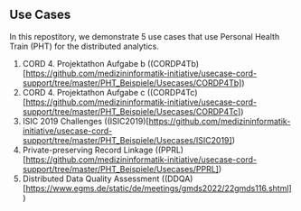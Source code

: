 ## Use Cases

In this repostitory, we demonstrate 5 use cases that use Personal Health 
Train (PHT) for the distributed analytics. 

1. CORD 4. Projektathon Aufgabe b ((CORDP4Tb)[https://github.com/medizininformatik-initiative/usecase-cord-support/tree/master/PHT_Beispiele/Usecases/CORDP4Tb])
2. CORD 4. Projektathon Aufgabe c ((CORDP4Tc)[https://github.com/medizininformatik-initiative/usecase-cord-support/tree/master/PHT_Beispiele/Usecases/CORDP4Tc])
3. ISIC 2019 Challenges ((ISIC2019)[https://github.com/medizininformatik-initiative/usecase-cord-support/tree/master/PHT_Beispiele/Usecases/ISIC2019])
4. Private-preserving Record Linkage ((PPRL)[https://github.com/medizininformatik-initiative/usecase-cord-support/tree/master/PHT_Beispiele/Usecases/PPRL])
5. Distributed Data Quality Assessment ((DDQA)[https://www.egms.de/static/de/meetings/gmds2022/22gmds116.shtml])


